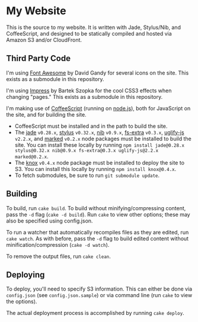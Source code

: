 # My Website

This is the source to my website. It is written with Jade, Stylus/Nib, and
CoffeeScript, and designed to be statically compiled and hosted via Amazon S3
and/or CloudFront.

## Third Party Code

I'm using [Font Awesome](http://fortawesome.github.com/Font-Awesome/) by David
Gandy for several icons on the site. This exists as a submodule in this
repository.

I'm using [Impress](http://bartaz.github.com/impress.js) by Bartek Szopka for
the cool CSS3 effects when changing "pages." This exists as a submodule in this
repository.

I'm making use of [CoffeeScript](http://coffeescript.org/) (running on
[node.js](http://nodejs.org/)), both for JavaScript on the site, and for
building the site.

* CoffeeScript must be installed and in the path to build the site.
* The [jade](http://jade-lang.com/) `v0.28.x`,
  [stylus](http://learnboost.github.com/stylus/) `v0.32.x`,
  [nib](https://github.com/visionmedia/nib) `v0.9.x`,
  [fs-extra](https://github.com/jprichardson/node-fs-extra) `v0.3.x`,
  [uglify-js](https://github.com/mishoo/UglifyJS2) `v2.2.x`, and
  [marked](https://github.com/chjj/marked) `v0.2.x` node packages must be
  installed to build the site. You can install these locally by running
  `npm install jade@0.28.x stylus@0.32.x nib@0.9.x fs-extra@0.3.x
  uglify-js@2.2.x marked@0.2.x`.
* The [knox](https://github.com/LearnBoost/knox) `v0.4.x` node package must be
  installed to deploy the site to S3. You can install this locally by running
  `npm install knox@0.4.x`.
* To fetch submodules, be sure to run `git submodule update`.

## Building

To build, run `cake build`. To build without minifying/compressing content,
pass the `-d` flag (`cake -d build`). Run `cake` to view other options; these
may also be specified using config.json.

To run a watcher that automatically recompiles files as they are edited, run
`cake watch`. As with before, pass the `-d` flag to build edited content
without minification/compression (`cake -d watch`).

To remove the output files, run `cake clean`.

## Deploying

To deploy, you'll need to specify S3 information. This can either be done via
`config.json` (see `config.json.sample`) or via command line (run `cake` to
view the options).

The actual deployment process is accomplished by running `cake deploy`.

